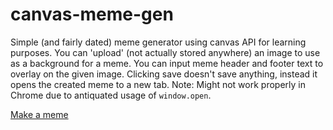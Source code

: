 # canvas-meme-gen

Simple (and fairly dated) meme generator using canvas API for learning purposes. You can 'upload' (not actually stored anywhere) an image to use as a background for a meme. You can input meme header and footer text to overlay on the given image. Clicking save doesn't save anything, instead it opens the created meme to a new tab. Note: Might not work properly in Chrome due to antiquated usage of `window.open`.

[Make a meme](https://l0rdcafe.github.io/canvas-meme-gen/)
